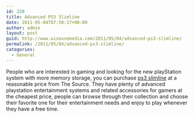 ```yaml
---
id: 228
title: Advanced PS3 Slimline
date: 2011-05-04T07:50:17+00:00
author: admin
layout: post
guid: http://www.wiseusemedia.com/2011/05/04/advanced-ps3-slimline/
permalink: /2011/05/04/advanced-ps3-slimline/
categories:
  - General
---
```

People who are interested in gaming and looking for the new playStation system with more memory storage, you can purchase [ps3 slimline](http://www.thesource.ca/estore/category.aspx?language=en-CA&catalog=Online&category=PS3_Consoles) at a reasonable price from The Source. They have plenty of advanced playstation entertainment systems and related accessories for gamers at the cheapest price, people can browse through their collection and choose their favorite one for their entertainment needs and enjoy to play whenever they have a free time.